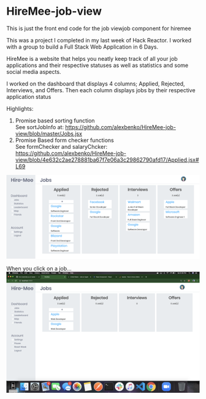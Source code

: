 # HireMee-job-view

This is just the front end code for the job viewjob component for hiremee
<br/>

This was a project I completed in my last week of Hack Reactor. I worked with a group to build a Full Stack Web Application in 6 Days.
<br/>

HireMee is a website that helps you neatly keep track of all your job applications and their respective statuses as well as statistics and some social media aspects.
<br/>

I worked on the dashboard that displays 4 columns; Applied, Rejected, Interviews, and Offers. Then each column displays jobs by their respective application status

Highlights: <br/>
  1. Promise based sorting function <br/>
      See sortJobInfo at: https://github.com/alexbenko/HireMee-job-view/blob/master/Jobs.jsx
  2. Promise Based form checker functions <br/>
      See formChecker and salaryChcker: https://github.com/alexbenko/HireMee-job-view/blob/4e632c2ae278881ba67f7e06a3c29862790afd17/Applied.jsx#L69

![Job View](/job-view.png) <br/>

When you click on a job...
![Detailed Job View](/detailed.png)
